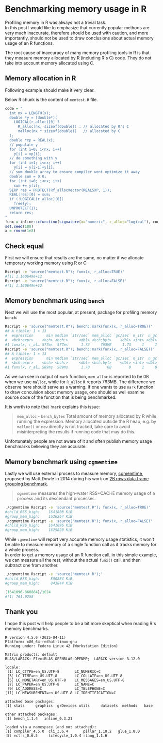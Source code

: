 
# Benchmarking memory usage in R

Profiling memory in R was always not a trivial task.  
In this post I would like to emphasize that currently popular methods are very much inaccurate, therefore should be used with caution, and more importantly, should not be used to draw conclusions about actual memory usage of an R functions.  

The root cause of inaccuracy of many memory profiling tools in R is that they measure memory allocated by R (including R's C) code. They do not take into account memory allocated using C.  

## Memory allocation in R

Following example should make it very clear.  

Below R chunk is the content of `memtest.R` file.
```r
code = "
  int nx = LENGTH(x);
  double *y = (double*)(
    LOGICAL(r_alloc)[0] ?
      R_alloc(nx, sizeof(double)) : // allocated by R's C
      malloc(nx * sizeof(double))   // allocated by C
  );
  double *xp = REAL(x);
  // populate y
  for (int i=0; i<nx; i++)
    y[i] = xp[i];
  // do something with y
  for (int i=1; i<nx; i++)
    y[i] = y[i-1]+y[i];
  // sum double array to ensure compiler wont optimize it away
  double sum = 0.0;
  for (int i=0; i<nx; i++)
    sum += y[i];
  SEXP res = PROTECT(Rf_allocVector(REALSXP, 1));
  REAL(res)[0] = sum;
  if (!LOGICAL(r_alloc)[0])
    free(y);
  UNPROTECT(1);
  return res;
"
funx = inline::cfunction(signature(x="numeric", r_alloc="logical"), code, language="C")
set.seed(108)
x = rnorm(1e8)
```

## Check equal

First we will ensure that results are the same, no matter if we allocate temporary working memory using R or C:

```sh
Rscript -e 'source("memtest.R"); funx(x, r_alloc=TRUE)'
#[1] 1.160649e+12
Rscript -e 'source("memtest.R"); funx(x, r_alloc=FALSE)'
#[1] 1.160649e+12
```

## Memory benchmark using `bench`

Next we will use the most popular, at present, package for profiling memory `bench`:

```sh
Rscript -e 'source("memtest.R"); bench::mark(funx(x, r_alloc=TRUE))'
## A tibble: 1 × 13
#  expression      min median `itr/sec` mem_alloc `gc/sec` n_itr  n_gc total_time
#  <bch:expr>    <bch> <bch:>     <dbl> <bch:byt>    <dbl> <int> <dbl>   <bch:tm>
#1 funx(x, r_al… 577ms  577ms      1.73     763MB     1.73     1     1      577ms
Rscript -e 'source("memtest.R"); bench::mark(funx(x, r_alloc=FALSE))'
## A tibble: 1 × 13
#  expression      min median `itr/sec` mem_alloc `gc/sec` n_itr  n_gc total_time
#  <bch:expr>    <bch> <bch:>     <dbl> <bch:byt>    <dbl> <int> <dbl>   <bch:tm>
#1 funx(x, r_al… 589ms  589ms      1.70        0B        0     1     0      589ms
```

As we can see in output of `mark` function, `mem_alloc` is reported to be 0B when we use `malloc`, while for `R_alloc` it reports 763MB. The difference we observe here should serve as a warning. If one wants to use `mark` function to draw conculsion about memory usage, one should as well examine source code of the function that is being benchmarked.

It is worth to note that `?mark` explains this issue:

> `mem_alloc` - `bench_bytes` Total amount of memory allocated by R while running the expression. Memory allocated outside the R heap, e.g. by `malloc()` or `new` directly is not tracked, take care to avoid misinterpreting the results if running code that may do this.

Unfortunately people are not aware of it and often publish memory usage benchmarks believing they are accurate.

## Memory benchmark using `cgmemtime`

Lastly we will use external process to measure memory, [cgmemtime](https://github.com/gsauthof), proposed by Matt Dowle in 2014 during his work on [2B rows data.frame grouping benchmark](https://github.com/Rdatatable/data.table/wiki/Benchmarks-:-Grouping).

> `cgmemtime` measures the high-water RSS+CACHE memory usage of a process and its descendant processes.

```sh
./cgmemtime Rscript -e 'source("memtest.R"); funx(x, r_alloc=TRUE)'
#child_RSS_high:    1641808 KiB
#group_mem_high:    1626264 KiB
./cgmemtime Rscript -e 'source("memtest.R"); funx(x, r_alloc=FALSE)'
#child_RSS_high:    1641096 KiB
#group_mem_high:    1625820 KiB
```

While `cgmemtime` will report very accurate memory usage statistics, it won't be able to measure memory of a single function call as it tracks memory for a whole process.  
In order to get a memory usage of an R function call, in this simple example, we can measure all the rest, without the actual `funx()` call, and then subtract one from another.

```sh
./cgmemtime Rscript -e 'source("memtest.R");'
#child_RSS_high:     860884 KiB
#group_mem_high:     843844 KiB
```

```r
(1641096-860884)/1024
#[1] 761.9258
```

## Thank you

I hope this post will help people to be a bit more skeptical when reading R's memory benchmarks.

```
R version 4.5.0 (2025-04-11)
Platform: x86_64-redhat-linux-gnu
Running under: Fedora Linux 42 (Workstation Edition)

Matrix products: default
BLAS/LAPACK: FlexiBLAS OPENBLAS-OPENMP;  LAPACK version 3.12.0

locale:
 [1] LC_CTYPE=en_US.UTF-8       LC_NUMERIC=C              
 [3] LC_TIME=en_US.UTF-8        LC_COLLATE=en_US.UTF-8    
 [5] LC_MONETARY=en_US.UTF-8    LC_MESSAGES=en_US.UTF-8   
 [7] LC_PAPER=en_US.UTF-8       LC_NAME=C                 
 [9] LC_ADDRESS=C               LC_TELEPHONE=C            
[11] LC_MEASUREMENT=en_US.UTF-8 LC_IDENTIFICATION=C       

attached base packages:
[1] stats     graphics  grDevices utils     datasets  methods   base     

other attached packages:
[1] bench_1.1.4   inline_0.3.21

loaded via a namespace (and not attached):
[1] compiler_4.5.0  cli_3.6.4       pillar_1.10.2   glue_1.8.0     
[5] vctrs_0.6.5     lifecycle_1.0.4 rlang_1.1.6   
```

